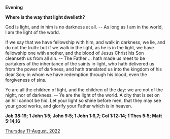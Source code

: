 **Evening**

**Where is the way that light dwelleth?**
 
God is light, and in him is no darkness at all. -- As long as I am in the world, I am the light of the world.
 
If we say that we have fellowship with him, and walk in darkness, we lie, and do not the truth: but if we walk in the light, as he is in the light, we have fellowship one with another, and the blood of Jesus Christ his Son cleanseth us from all sin. -- The Father ... hath made us meet to be partakers of the inheritance of the saints in light, who hath delivered us from the power of darkness, and hath translated us into the kingdom of his dear Son; in whom we have redemption through his blood, even the forgiveness of sins.
 
Ye are all the children of light, and the children of the day: we are not of the night, nor of darkness. -- Ye are the light of the world. A city that is set on an hill cannot be hid. Let your light so shine before men, that they may see your good works, and glorify your Father which is in heaven.  

**Job 38:19; 1 John 1:5; John 9:5; 1 John 1:6,7; Col 1:12‑14; 1 Thes 5:5; Matt 5:14,16**

[Thursday 11-August, 2022](https://t.me/daily_light)
